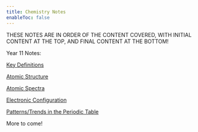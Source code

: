 ```yaml
---
title: Chemistry Notes
enableToc: false
---
```

THESE NOTES ARE IN ORDER OF THE CONTENT COVERED, WITH INITIAL CONTENT AT THE TOP, AND FINAL CONTENT AT THE BOTTOM!

Year 11 Notes:

[Key Definitions](Chemistry/Definitions.md)

[Atomic Structure](Chemistry/AtomicStructure.md)

[Atomic Spectra](Chemistry/AtomicSpectra.md)

[Electronic Configuration](Chemistry/ElectronicConfig.md)

[Patterns/Trends in the Periodic Table](Chemistry/Patterns.md)

More to come!